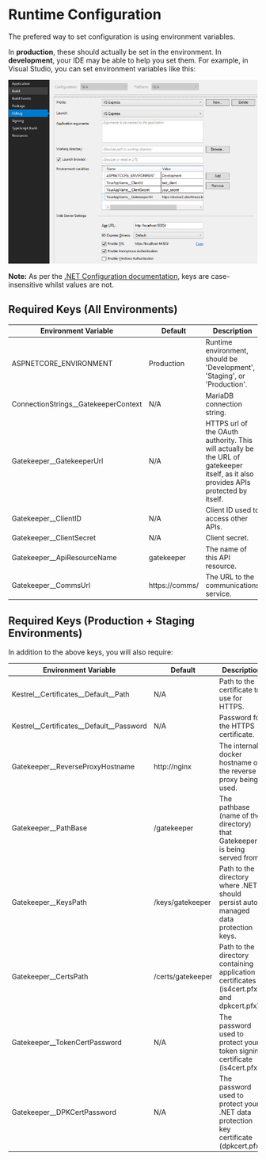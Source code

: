 # Runtime Configuration

The prefered way to set configuration is using environment variables.

In **production**, these should actually be set in the environment.  In **development**, your IDE may be able to help you set them.  For example, in Visual Studio, you can set environment variables like this:

![Setting environment variables in Visual Studio][vs_envvars]

**Note:** As per the [.NET Configuration documentation][dotnetconfig], keys are case-insensitive whilst values are not.

[dotnetconfig]: https://docs.microsoft.com/en-us/aspnet/core/fundamentals/configuration/?view=aspnetcore-2.1
[vs_envvars]: ./vs_envvars.png

## Required Keys (All Environments)

| Environment Variable | Default | Description |
|-|-|-|
| ASPNETCORE_ENVIRONMENT | Production | Runtime environment, should be 'Development', 'Staging', or 'Production'. |
| ConnectionStrings__GatekeeperContext | N/A | MariaDB connection string. |
| Gatekeeper__GatekeeperUrl | N/A | HTTPS url of the OAuth authority.  This will actually be the URL of gatekeeper itself, as it also provides APIs protected by itself. |
| Gatekeeper__ClientID | N/A | Client ID used to access other APIs. |
| Gatekeeper__ClientSecret | N/A | Client secret. |
| Gatekeeper__ApiResourceName | gatekeeper | The name of this API resource. |
| Gatekeeper__CommsUrl | https://comms/ | The URL to the communications service. |

## Required Keys (Production + Staging Environments)
In addition to the above keys, you will also require:

| Environment Variable | Default | Description |
|-|-|-|
| Kestrel__Certificates__Default__Path | N/A | Path to the certificate to use for HTTPS. |
| Kestrel__Certificates__Default__Password | N/A | Password for the HTTPS certificate. |
| Gatekeeper__ReverseProxyHostname | http://nginx | The internal docker hostname of the reverse proxy being used. |
| Gatekeeper__PathBase | /gatekeeper | The pathbase (name of the directory) that Gatekeeper is being served from. |
| Gatekeeper__KeysPath | /keys/gatekeeper | Path to the directory where .NET should persist auto-managed data protection keys. |
| Gatekeeper__CertsPath | /certs/gatekeeper | Path to the directory containing application certificates (is4cert.pfx and dpkcert.pfx). |
| Gatekeeper__TokenCertPassword | N/A | The password used to protect your token signing certificate (is4cert.pfx). |
| Gatekeeper__DPKCertPassword | N/A | The password used to protect your .NET data protection key certificate (dpkcert.pfx). |